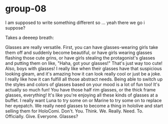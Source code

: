 # group-08


I am supposed to write something different so ... yeah there we go i suppose?



Takes a deeeep breath:

Glasses are really versatile. First, you can have glasses-wearing girls take them off and suddenly become beautiful, or have girls wearing glasses flashing those cute grins, or have girls stealing the protagonist's glasses and putting them on like, "Haha, got your glasses!" That's just way too cute! Also, boys with glasses! I really like when their glasses have that suspicious looking gleam, and it's amazing how it can look really cool or just be a joke. I really like how it can fulfill all those abstract needs. Being able to switch up the styles and colors of glasses based on your mood is a lot of fun too! It's actually so much fun! You have those half rim glasses, or the thick frame glasses, everything! It's like you're enjoying all these kinds of glasses at a buffet. I really want Luna to try some on or Marine to try some on to replace her eyepatch. We really need glasses to become a thing in hololive and start selling them for HoloComi. Don't. You. Think. We. Really. Need. To. Officially. Give. Everyone. Glasses?

